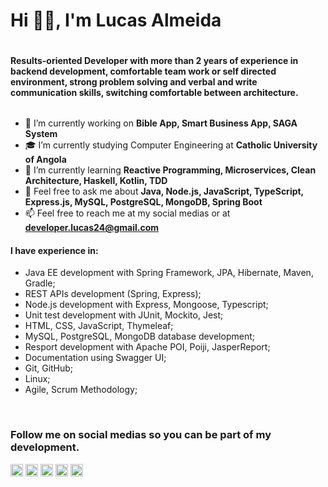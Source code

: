 <link rel="stylesheet" href="https://cdn.jsdelivr.net/gh/devicons/devicon@v2.12.0/devicon.min.css">
<link rel="stylesheet" href="https://cdn.jsdelivr.net/gh/devicons/devicon@latest/devicon.min.css">
<div style="display: flex; flex-direction: column;">
    <h1>Hi 👋🏼, I'm Lucas Almeida</h1>
    <h4 style="max-width: 512px;">Results-oriented Developer with more than 2 years of experience in backend development, comfortable team work or self directed environment, strong problem solving and verbal and write communication skills, switching comfortable between architecture.</h3>
</div>

- 🔭 I’m currently working on **Bible App, Smart Business App, SAGA System**
- 🎓 I’m currently studying Computer Engineering at **Catholic University of Angola**
- 🌱 I’m currently learning **Reactive Programming, Microservices, Clean Architecture, Haskell, Kotlin, TDD**
- 💬 Feel free to ask me about **Java, Node.js, JavaScript, TypeScript, Express.js, MySQL, PostgreSQL, MongoDB, Spring Boot**
- 📫 Feel free to reach me at my social medias or at **developer.lucas24@gmail.com**

<h4>I have experience in:</h3>

- Java EE development with Spring Framework, JPA, Hibernate, Maven, Gradle;
- REST APIs development (Spring, Express);
- Node.js development with Express, Mongoose, Typescript;
- Unit test development with JUnit, Mockito, Jest;
- HTML, CSS, JavaScript, Thymeleaf;
- MySQL, PostgreSQL, MongoDB database development;
- Resport development with Apache POI, Poiji, JasperReport;
- Documentation using Swagger UI;
- Git, GitHub;
- Linux;
- Agile, Scrum Methodology;


<br /><h3>Follow me on social medias so you can be part of my development.</h3>

<p align="left">
<a href="https://twitter.com/lucasdelsonn" target="blank"><img align="center" src="https://cdn.jsdelivr.net/npm/simple-icons@3.0.1/icons/twitter.svg" alt="lucas24al" height="20" width="20" /></a>
<a href="https://linkedin.com/in/lucasalmeida24" target="blank"><img align="center" src="https://cdn.jsdelivr.net/npm/simple-icons@3.0.1/icons/linkedin.svg" alt="lucasalmeida24" height="20" width="20" /></a>
<a href="https://www.facebook.com/lucasalmeida2410/" target="blank"><img align="center" src="https://cdn.jsdelivr.net/npm/simple-icons@3.0.1/icons/facebook.svg" alt="lucasalmeida2410" height="20" width="20" /></a>
<a href="https://www.instagram.com/lucasdelson24/" target="blank"><img align="center" src="https://cdn.jsdelivr.net/npm/simple-icons@3.0.1/icons/instagram.svg" alt="lucasdelson24" height="20" width="20" /></a>
<a href="https://www.freecodecamp.org/lucasdelson" target="blank"><img align="center" src="https://img.icons8.com/windows/50/000000/free-code-camp.png" alt="lucas24d" height="20" width="20" /></a>
</p>
